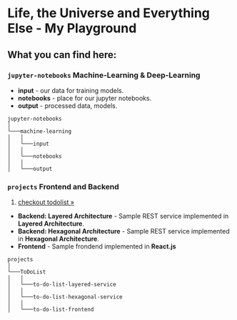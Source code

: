 # Life, the Universe and Everything Else - My Playground
## **What you can find here:**

### `jupyter-notebooks` Machine-Learning & Deep-Learning

* **input** - our data for training models.
* **notebooks** - place for our jupyter notebooks.
* **output** - processed data, models.

```
jupyter-notebooks
│
└───machine-learning 
│   │
│   └───input
│   │
│   └───notebooks
│   │
│   └───output
```
### `projects` Frontend and Backend

1. [checkout todolist »](https://github.com/LukSroczynski/playgrounds/tree/master/projects/ToDoList)

 * **Backend: Layered Architecture** - Sample REST service implemented in <b>Layered Architecture</b>.
 * **Backend: Hexagonal Architecture** - Sample REST service implemented in <b>Hexagonal Architecture</b>. 
 * **Frontend** - Sample frondend implemented in <b>React.js</b>

```
projects 
│
└───ToDoList
│   │
│   └───to-do-list-layered-service
│   │
│   └───to-do-list-hexagonal-service
│   │
│   └───to-do-list-frontend
```
